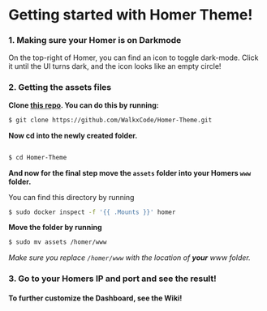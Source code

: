 # Getting started with Homer Theme!

### 1. Making sure your Homer is on Darkmode
On the top-right of Homer, you can find an icon to toggle dark-mode. Click it until the UI turns dark, and the icon looks like an empty circle!

### 2. Getting the assets files
**Clone [this repo](https://github.com/WalkxCode/Homer-Theme). You can do this by running:**
```bash
$ git clone https://github.com/WalkxCode/Homer-Theme.git
```
**Now cd into the newly created folder.**
```bash

$ cd Homer-Theme
```
**And now for the final step move the `assets` folder into your Homers `www` folder.**

You can find this directory by running
```bash
$ sudo docker inspect -f '{{ .Mounts }}' homer
```

**Move the folder by running**
```bash
$ sudo mv assets /homer/www
```
_Make sure you replace `/homer/www` with the location of **your** www folder._

### 3. Go to your Homers IP and port and see the result!

#### To further customize the Dashboard, see the Wiki!
